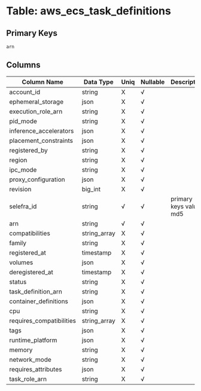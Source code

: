 # Table: aws_ecs_task_definitions

## Primary Keys 

```
arn
```


## Columns 

|  Column Name   |  Data Type  | Uniq | Nullable | Description | 
|  ----  | ----  | ----  | ----  | ---- | 
| account_id | string | X | √ |  | 
| ephemeral_storage | json | X | √ |  | 
| execution_role_arn | string | X | √ |  | 
| pid_mode | string | X | √ |  | 
| inference_accelerators | json | X | √ |  | 
| placement_constraints | json | X | √ |  | 
| registered_by | string | X | √ |  | 
| region | string | X | √ |  | 
| ipc_mode | string | X | √ |  | 
| proxy_configuration | json | X | √ |  | 
| revision | big_int | X | √ |  | 
| selefra_id | string | √ | √ | primary keys value md5 | 
| arn | string | √ | √ |  | 
| compatibilities | string_array | X | √ |  | 
| family | string | X | √ |  | 
| registered_at | timestamp | X | √ |  | 
| volumes | json | X | √ |  | 
| deregistered_at | timestamp | X | √ |  | 
| status | string | X | √ |  | 
| task_definition_arn | string | X | √ |  | 
| container_definitions | json | X | √ |  | 
| cpu | string | X | √ |  | 
| requires_compatibilities | string_array | X | √ |  | 
| tags | json | X | √ |  | 
| runtime_platform | json | X | √ |  | 
| memory | string | X | √ |  | 
| network_mode | string | X | √ |  | 
| requires_attributes | json | X | √ |  | 
| task_role_arn | string | X | √ |  | 


